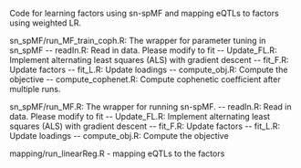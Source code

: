 Code for learning factors using sn-spMF and mapping eQTLs to factors using weighted LR.



sn_spMF/run_MF_train_coph.R: The wrapper for parameter tuning in sn_spMF
    -- readIn.R: Read in data. Please modify to fit
    -- Update_FL.R: Implement alternating least squares (ALS) with gradient descent
        -- fit_F.R: Update factors
        -- fit_L.R: Update loadings
        -- compute_obj.R: Compute the objective
    -- compute_cophenet.R: Compute cophenetic coefficient after multiple runs. 

sn_spMF/run_MF.R: The wrapper for running sn-spMF. 
    -- readIn.R: Read in data. Please modify to fit
    -- Update_FL.R: Implement alternating least squares (ALS) with gradient descent
	-- fit_F.R: Update factors
	-- fit_L.R: Update loadings
	-- compute_obj.R: Compute the objective 	


mapping/run_linearReg.R - mapping eQTLs to the factors
